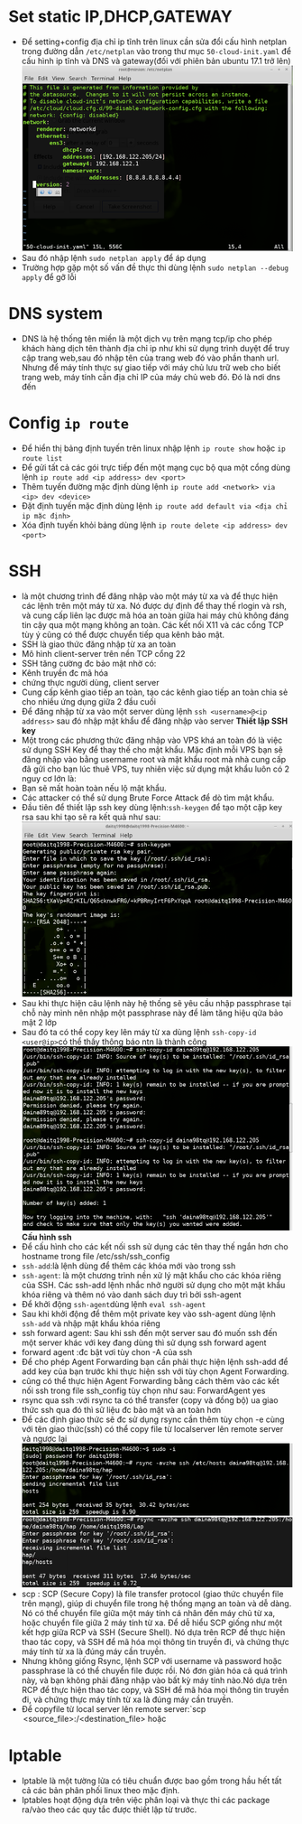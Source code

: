# Set static IP,DHCP,GATEWAY
- Để setting+config địa chỉ ip tĩnh trên linux cần sửa đổi cấu hình netplan trong đường dẫn `/etc/netplan` vào trong thư mục `50-cloud-init.yaml` để cấu hình ip tĩnh và DNS và gateway(đối với phiên bản ubuntu 17.1 trở lên)![](https://github.com/bizflycloud/internship-0719/blob/master/daitq1998/image/ip%20st.png)
- Sau đó nhập lệnh `sudo netplan apply` để áp dụng 
- Trường hợp gặp một số vấn đề thực thi dùng lệnh `sudo netplan --debug apply` để gỡ lỗi
# DNS system
- DNS là hệ thống tên miền là một dịch vụ trên mạng tcp/ip cho phép khách hàng dịch tên thành địa chỉ ip như khi sử dụng trình duyệt để truy cập trang web,sau đó nhập tên của trang web đó vào phần thanh url. Nhưng để máy tính thực sự giao tiếp với máy chủ lưu trữ web cho biết trang web, máy tính cần địa chỉ IP của máy chủ web đó. Đó là nơi dns đến
# Config `ip route`
- Để hiển thị bảng định tuyến trên linux nhập lệnh `ip route show` hoặc `ip route list`
- Để gửi tất cả các gói trực tiếp đến một mạng cục bộ qua một cổng dùng lệnh `ip route add <ip address> dev <port>`
- Thêm tuyến đường mặc định dùng lệnh `ip route add <network> via <ip> dev <device>`
- Đặt định tuyến mặc định dùng lệnh `ip route add default via <địa chỉ ip mặc định>`
- Xóa định tuyến khỏi bảng dùng lệnh `ip route delete <ip address> dev <port>`
# SSH
-  là một chương trình để đăng nhập vào một máy từ xa và để thực hiện các lệnh trên một máy từ xa. Nó được dự định để thay thế rlogin và rsh, và cung cấp liên lạc được mã hóa an toàn giữa hai máy chủ không đáng tin cậy qua một mạng không an toàn. Các kết nối X11 và các cổng TCP tùy ý cũng có thể được chuyển tiếp qua kênh bảo mật.
- SSH là giao thức đăng nhập từ xa an toàn
- Mô hình client-server trên nền TCP cổng 22
- SSH tăng cường đc bảo mật nhờ có:
 - Kênh truyền đc mã hóa 
 - chứng thực người dùng, client server 
- Cung cấp kênh giao tiếp an toàn, tạo các kênh giao tiếp an toàn chia sẻ cho nhiều ứng dụng giữa 2 đầu cuối
- Để đăng nhập từ xa vào một server dùng lệnh `ssh <username>@<ip address>` sau đó nhập mật khẩu để đăng nhập vào server
**Thiết lập SSH key**
- Một trong các phương thức đăng nhập vào VPS khá an toàn đó là việc sử dụng SSH Key để thay thế cho mật khẩu. Mặc định mỗi VPS bạn sẽ đăng nhập vào bằng username root và mật khẩu root mà nhà cung cấp đã gửi cho bạn lúc thuê VPS, tuy nhiên việc sử dụng mật khẩu luôn có 2 nguy cơ lớn là:
 - Bạn sẽ mất hoàn toàn nếu lộ mật khẩu.
 - Các attacker có thể sử dụng Brute Force Attack để dò tìm mật khẩu.
- Đầu tiên để thiết lập ssh key dùng lệnh:`ssh-keygen` để tạo một cặp key rsa sau khi tạo sẽ ra kết quả như sau:
![](https://github.com/bizflycloud/internship-0719/blob/master/daitq1998/image/k.png)
- Sau khi thực hiện câu lệnh này hệ thống sẽ yêu cầu nhập passphrase tại chỗ này mình nên nhập một passphrase này để làm tăng hiệu qửa bảo mật 2 lớp
- Sau đó ta có thể copy key lên máy từ xa dùng lệnh `ssh-copy-id <user@ip>`có thể thấy thông báo ntn là thành công
![](https://github.com/bizflycloud/internship-0719/blob/master/daitq1998/image/cpsshid.png)
**Cấu hình ssh**
- Để cấu hình cho các kết nối ssh sử dụng các tên thay thế ngắn hơn cho hostname trong file /etc/ssh/ssh_config
- `ssh-add`:là lệnh dùng để thêm các khóa mới vào trong ssh
- `ssh-agent`: là một chương trình nền xử lý mật khẩu cho các khóa riêng của SSH. Các ssh-add lệnh nhắc nhở người sử dụng cho một mật khẩu khóa riêng và thêm nó vào danh sách duy trì bởi ssh-agent
- Để khởi động `ssh-agent`dùng lệnh `eval ssh-agent`
- Sau khi khởi động để thêm một private key vào ssh-agent dùng lệnh `ssh-add` và nhập mật khẩu khóa riêng
- ssh forward agent: Sau khi ssh đến một server sau đó muốn ssh đến một server khác với key đang dùng thì sử dụng ssh forward agent
- forward agent :đc bật vơi tùy chon -A của ssh
- Để cho phép Agent Forwarding bạn cần phải thực hiện lệnh ssh-add để add key của bạn trước khi thực hiện ssh với tùy chọn Agent Forwarding.
- cũng có thể thực hiện Agent Forwarding bằng cách thêm vào các kết nối ssh trong file ssh_config tùy chọn như sau:
ForwardAgent yes 
- rsync qua ssh :với rsync ta có thể transfer (copy và đồng bộ) ua giao thức ssh qua đó thì sữ liệu đc bảo mật và an toàn hơn
- Để các định giao thức sẽ đc sử dụng rsync cần thêm tùy chọn -e cùng với tên giao thức(ssh) có thể copy file từ localserver lên remote server và ngược lại
![](https://github.com/bizflycloud/internship-0719/blob/master/daitq1998/image/rs.png)
![](https://github.com/bizflycloud/internship-0719/blob/master/daitq1998/image/rsync.png)
- scp : SCP (Secure Copy) là file transfer protocol (giao thức chuyển file trên mạng), giúp di chuyển file trong hệ thống mạng an toàn và dễ dàng. Nó có thể chuyển file giữa một máy tính cá nhân đến máy chủ từ xa, hoặc chuyển file giữa 2 máy tính từ xa. Để dễ hiểu SCP giống như một kết hợp giữa RCP và SSH (Secure Shell). Nó dựa trên RCP để thực hiện thao tác copy, và SSH để mã hóa mọi thông tin truyền đi, và chứng thực máy tính từ xa là đúng máy cần truyền.
- Nhưng không giống Rsync, lệnh SCP với username và password hoặc passphrase là có thể chuyển file được rồi. Nó đơn giản hóa cả quá trình này, và bạn không phải đăng nhập vào bất kỳ máy tính nào.Nó dựa trên RCP để thực hiện thao tác copy, và SSH để mã hóa mọi thông tin truyền đi, và chứng thực máy tính từ xa là đúng máy cần truyền.
- Để copyfile từ local server lên remote server:`scp <option> <source_file><remoteuser>:/<destination_file>
![](https://github.com/bizflycloud/internship-0719/blob/master/daitq1998/image/scpssh.png)
hoặc ![](https://github.com/bizflycloud/internship-0719/blob/master/daitq1998/image/scp.png)
# Iptable
- Iptable là một tường lửa có tiêu chuẩn được bao gồm trong hầu hết tất cả các bản phân phối linux theo mặc định.   
- Iptables hoạt động dựa trên việc phân loại và thực thi các package ra/vào theo các quy tắc được thiết lập từ trước.
